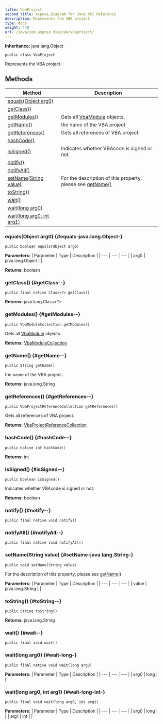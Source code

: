 ```yaml
---
title: VbaProject
second_title: Aspose.Diagram for Java API Reference
description: Represents the VBA project.
type: docs
weight: 440
url: /java/com.aspose.diagram/vbaproject/
---
```


**Inheritance:**
java.lang.Object
```
public class VbaProject
```

Represents the VBA project.
## Methods

| Method | Description |
| --- | --- |
| [equals(Object arg0)](#equals-java.lang.Object-) |  |
| [getClass()](#getClass--) |  |
| [getModules()](#getModules--) | Gets all [VbaModule](../../com.aspose.diagram/vbamodule) objects. |
| [getName()](#getName--) | the name of the VBA project. |
| [getReferences()](#getReferences--) | Gets all references of VBA project. |
| [hashCode()](#hashCode--) |  |
| [isSigned()](#isSigned--) | Indicates whether VBAcode is signed or not. |
| [notify()](#notify--) |  |
| [notifyAll()](#notifyAll--) |  |
| [setName(String value)](#setName-java.lang.String-) | For the description of this property, please see [getName()](../../com.aspose.diagram/vbaproject\#getName--) |
| [toString()](#toString--) |  |
| [wait()](#wait--) |  |
| [wait(long arg0)](#wait-long-) |  |
| [wait(long arg0, int arg1)](#wait-long-int-) |  |
### equals(Object arg0) {#equals-java.lang.Object-}
```
public boolean equals(Object arg0)
```




**Parameters:**
| Parameter | Type | Description |
| --- | --- | --- |
| arg0 | java.lang.Object |  |

**Returns:**
boolean
### getClass() {#getClass--}
```
public final native Class<?> getClass()
```




**Returns:**
java.lang.Class<?>
### getModules() {#getModules--}
```
public VbaModuleCollection getModules()
```


Gets all [VbaModule](../../com.aspose.diagram/vbamodule) objects.

**Returns:**
[VbaModuleCollection](../../com.aspose.diagram/vbamodulecollection)
### getName() {#getName--}
```
public String getName()
```


the name of the VBA project.

**Returns:**
java.lang.String
### getReferences() {#getReferences--}
```
public VbaProjectReferenceCollection getReferences()
```


Gets all references of VBA project.

**Returns:**
[VbaProjectReferenceCollection](../../com.aspose.diagram/vbaprojectreferencecollection)
### hashCode() {#hashCode--}
```
public native int hashCode()
```




**Returns:**
int
### isSigned() {#isSigned--}
```
public boolean isSigned()
```


Indicates whether VBAcode is signed or not.

**Returns:**
boolean
### notify() {#notify--}
```
public final native void notify()
```




### notifyAll() {#notifyAll--}
```
public final native void notifyAll()
```




### setName(String value) {#setName-java.lang.String-}
```
public void setName(String value)
```


For the description of this property, please see [getName()](../../com.aspose.diagram/vbaproject\#getName--)

**Parameters:**
| Parameter | Type | Description |
| --- | --- | --- |
| value | java.lang.String |  |

### toString() {#toString--}
```
public String toString()
```




**Returns:**
java.lang.String
### wait() {#wait--}
```
public final void wait()
```




### wait(long arg0) {#wait-long-}
```
public final native void wait(long arg0)
```




**Parameters:**
| Parameter | Type | Description |
| --- | --- | --- |
| arg0 | long |  |

### wait(long arg0, int arg1) {#wait-long-int-}
```
public final void wait(long arg0, int arg1)
```




**Parameters:**
| Parameter | Type | Description |
| --- | --- | --- |
| arg0 | long |  |
| arg1 | int |  |

